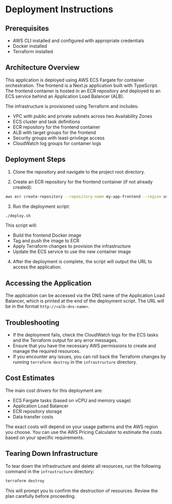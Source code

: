 # Deployment Instructions

## Prerequisites

- AWS CLI installed and configured with appropriate credentials
- Docker installed
- Terraform installed

## Architecture Overview

This application is deployed using AWS ECS Fargate for container orchestration. The frontend is a Next.js application built with TypeScript. The frontend container is hosted in an ECR repository and deployed to an ECS service behind an Application Load Balancer (ALB).

The infrastructure is provisioned using Terraform and includes:

- VPC with public and private subnets across two Availability Zones
- ECS cluster and task definitions
- ECR repository for the frontend container
- ALB with target groups for the frontend
- Security groups with least-privilege access
- CloudWatch log groups for container logs

## Deployment Steps

1. Clone the repository and navigate to the project root directory.

2. Create an ECR repository for the frontend container (if not already created):

```bash
aws ecr create-repository --repository-name my-app-frontend --region us-east-1
```

3. Run the deployment script:

```bash
./deploy.sh
```

This script will:

- Build the frontend Docker image
- Tag and push the image to ECR
- Apply Terraform changes to provision the infrastructure
- Update the ECS service to use the new container image

4. After the deployment is complete, the script will output the URL to access the application.

## Accessing the Application

The application can be accessed via the DNS name of the Application Load Balancer, which is printed at the end of the deployment script. The URL will be in the format `http://<alb-dns-name>`.

## Troubleshooting

- If the deployment fails, check the CloudWatch logs for the ECS tasks and the Terraform output for any error messages.
- Ensure that you have the necessary AWS permissions to create and manage the required resources.
- If you encounter any issues, you can roll back the Terraform changes by running `terraform destroy` in the `infrastructure` directory.

## Cost Estimates

The main cost drivers for this deployment are:

- ECS Fargate tasks (based on vCPU and memory usage)
- Application Load Balancer
- ECR repository storage
- Data transfer costs

The exact costs will depend on your usage patterns and the AWS region you choose. You can use the AWS Pricing Calculator to estimate the costs based on your specific requirements.

## Tearing Down Infrastructure

To tear down the infrastructure and delete all resources, run the following command in the `infrastructure` directory:

```bash
terraform destroy
```

This will prompt you to confirm the destruction of resources. Review the plan carefully before proceeding.